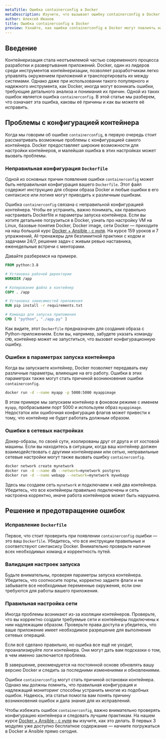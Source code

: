 ```yaml
---
metaTitle: Ошибка containerconfig в Docker
metaDescription: Изучите, что вызывает ошибку containerconfig в Docker, как её исправить и предотвратить, чтобы обеспечить стабильную работу контейнеров
author: Алексей Иванов
title: Ошибка containerconfig в Docker
preview: Узнайте, как ошибки containerconfig в Docker могут повлиять на контейнеры и как их исправить. Подробное руководство поможет вам разобраться и избежать проблем
---
```


## Введение

Контейнеризация стала неотъемлемой частью современного процесса разработки и развертывания приложений. Docker, один из лидеров среди инструментов контейнеризации, позволяет разработчикам легко управлять окружением приложений и транспортировать их между системами. Однако даже при использовании такого популярного и надежного инструмента, как Docker, иногда могут возникать ошибки, требующие детального анализа и понимания их причин. Одной из таких ошибок является ошибка `containerconfig`. В этой статье мы разберем, что означает эта ошибка, каковы её причины и как вы можете её исправить.

## Проблемы с конфигурацией контейнера

Когда мы говорим об ошибке `containerconfig`, в первую очередь стоит рассматривать возможные проблемы с конфигурацией самого контейнера. Docker предоставляет широкие возможности для настройки контейнеров, и малейшая ошибка в этих настройках может вызвать проблемы.

### Неправильная конфигурация `Dockerfile`

Одной из основных причин появления ошибки `containerconfig` может быть неправильная конфигурация вашего `Dockerfile`. Этот файл содержит инструкцию для сборки образа Docker и любые ошибки в его синтаксисе или логике могут приводить к различным ошибкам.

Ошибка `containerconfig` связана с неправильной конфигурацией контейнера. Чтобы ее устранить, важно понимать, как правильно настраивать Dockerfile и параметры запуска контейнера. Если вы хотите детальнее погрузиться в Docker, узнать про настройку VM на Linux, базовые понятия Docker, Docker image, сети Docker — приходите на наш большой курс [Docker + Ansible - с нуля](https://purpleschool.ru/course/docker?utm_source=knowledgebase&utm_medium=text&utm_campaign=Oshibka_containerconfig_v_Docker). На курсе 159 уроков и 7 упражнений, AI-тренажеры для безлимитной практики с кодом и задачами 24/7, решение задач с живым ревью наставника, еженедельные встречи с менторами.

Давайте разберемся на примере.

```dockerfile
FROM python:3.8

# Установка рабочей директории
WORKDIR /app

# Копирование файла в контейнер
COPY . /app

# Установка зависимостей приложения
RUN pip install -r requirements.txt

# Команда для запуска приложения
CMD [ "python", "./app.py" ]
```

Как видите, этот `Dockerfile` предназначен для создания образа с Python-приложением. Если вы, например, забудете указать команду `CMD`, контейнер может не запуститься, что вызовет конфигурационную ошибку.

### Ошибки в параметрах запуска контейнера

Когда вы запускаете контейнер, Docker позволяет передавать ему различные параметры, влияющие на его работу. Ошибки в этих параметрах также могут стать причиной возникновения ошибки `containerconfig`.

```bash
docker run -d --name myapp -p 5000:5000 myappimage
```

В этом примере мы запускаем контейнер в фоновом режиме с именем `myapp`, пробрасываем порт 5000 и используем образ `myappimage`. Недостаток или ошибочная конфигурация флагов может привести к тому, что контейнер не будет работать должным образом.

### Ошибки в сетевых настройках

Докер-образы, по своей сути, изолированы друг от друга и от хостовой машины. Если вы находитесь в ситуации, когда ваш контейнер должен взаимодействовать с другими контейнерами или сетью, неправильные сетевые настройки могут также вызвать ошибку `containerconfig`.

```bash
docker network create mynetwork
docker run -d --name db --network=mynetwork postgres
docker run -d --name webapp --network=mynetwork mywebapp
```

Здесь мы создаем сеть `mynetwork` и подключаем к ней два контейнера. Убедитесь, что все контейнеры правильно подключены и сеть настроена корректно, иначе работа контейнеров может быть нарушена.

## Решение и предотвращение ошибок

### Исправление `Dockerfile`

Первое, что стоит проверить при появлении `containerconfig` ошибки — это ваш `Dockerfile`. Убедитесь, что все инструкции правильные и соответствуют синтаксису Docker. Внимательно проверьте наличие всех необходимых команд и корректность путей.

### Валидация настроек запуска

Будьте внимательны, проверяя параметры запуска контейнера. Убедитесь, что соотносите порты, корректно задаете флаги и не забываете все необходимые переменные окружения, если они требуются для работы вашего приложения.

### Правильная настройка сети

Иногда проблемы возникают из-за изоляции контейнеров. Проверьте, что вы корректно создали требуемые сети и контейнеры подключены к ним надлежащим образом. Проверьте права доступа и убедитесь, что ваше приложение имеет необходимое разрешение для выполнения сетевых операций.

Если всё сделано правильно, но ошибка все ещё не уходит, проанализируйте логи контейнера. Они могут дать вам подсказки о том, в чем именно заключается проблема.

В завершение, рекомендуется на постоянной основе обновлять вашу версию Docker и следить за последними изменениями и обновлениями. 

Ошибки `containerconfig` могут стать причиной остановки контейнера. Однако мы должны помнить, что правильная конфигурация и надлежащий мониторинг способны устранить многие из подобных ошибок. Надеюсь, эта статья помогла вам понять причину возникновения ошибок и дала знания для их исправлений.

Чтобы избежать ошибок `containerconfig`, важно внимательно проверять конфигурацию контейнера и следовать лучшим практикам. На нашем курсе [Docker + Ansible - с нуля](https://purpleschool.ru/course/docker?utm_source=knowledgebase&utm_medium=text&utm_campaign=Oshibka_containerconfig_v_Docker) вы изучите, как это делать. В первых 3 модулях уже доступно бесплатное содержание — начните погружаться в Docker и Ansible прямо сегодня.

